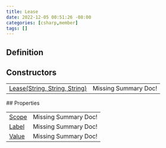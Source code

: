 ```yaml
---
title: Lease
date: 2022-12-05 00:51:26 -08:00
categories: [csharp,member]
tags: []
---
```


## Definition
## Constructors
<table><tr><td><!--/posts/csharp.member.entitydb.common.leases.lease-.ctor#.../--><a href='#'>Lease(String, String, String)</a></td><td>Missing Summary Doc!</td></tr></table>
## Properties
<table><tr><td><!--/posts/csharp.member.entitydb.common.leases.lease.scope/--><a href='#'>Scope</a></td><td>Missing Summary Doc!</td></tr><tr><td><!--/posts/csharp.member.entitydb.common.leases.lease.label/--><a href='#'>Label</a></td><td>Missing Summary Doc!</td></tr><tr><td><!--/posts/csharp.member.entitydb.common.leases.lease.value/--><a href='#'>Value</a></td><td>Missing Summary Doc!</td></tr></table>
